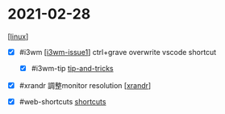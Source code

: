 # 2021-02-28

[[linux]]

- [x] #i3wm [[i3wm-issue1]] ctrl+grave overwrite vscode shortcut
    - [x] #i3wm-tip [tip-and-tricks](https://forum.endeavouros.com/t/tips-and-tricks-for-i3/761)

- [x] #xrandr 調整monitor resolution [[xrandr]]

- [x] #web-shortcuts [shortcuts](https://www.howtogeek.com/114518/47-keyboard-shortcuts-that-work-in-all-web-browsers/)

[//begin]: # "Autogenerated link references for markdown compatibility"
[linux]: ../../../../devops/7-operate/learning/env/linux/linux.md "Linux"
[i3wm-issue1]: ../../../../devops/7-operate/learning/env/linux/package/i3wm-issue1.md "i3wm-issue1"
[xrandr]: ../../../../devops/7-operate/learning/env/linux/package/xrandr.md "Xrandr"
[//end]: # "Autogenerated link references"